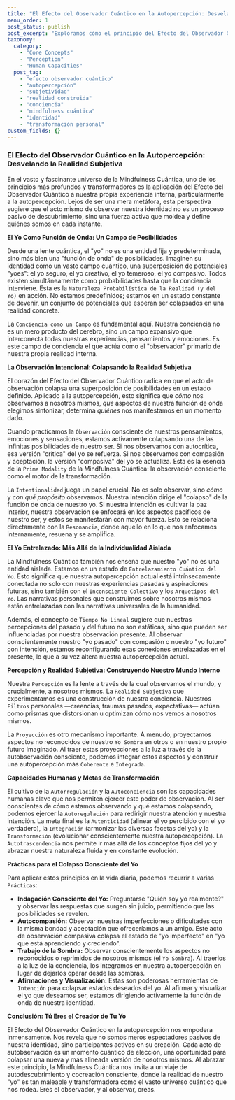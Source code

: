 ```yaml
---
title: "El Efecto del Observador Cuántico en la Autopercepción: Desvelando la Realidad Subjetiva"
menu_order: 1
post_status: publish
post_excerpt: "Exploramos cómo el principio del Efecto del Observador Cuántico se manifiesta en nuestra autopercepción, revelando cómo el acto de observar nuestra propia identidad no solo la descubre, sino que la moldea activamente. Este artículo profundiza en la naturaleza probabilística del 'yo' y el poder transformador de la conciencia intencional para construir nuestra realidad subjetiva."
taxonomy:
  category:
    - "Core Concepts"
    - "Perception"
    - "Human Capacities"
  post_tag:
    - "efecto observador cuántico"
    - "autopercepción"
    - "subjetividad"
    - "realidad construida"
    - "conciencia"
    - "mindfulness cuántica"
    - "identidad"
    - "transformación personal"
custom_fields: {}
---
```


### El Efecto del Observador Cuántico en la Autopercepción: Desvelando la Realidad Subjetiva

En el vasto y fascinante universo de la Mindfulness Cuántica, uno de los principios más profundos y transformadores es la aplicación del Efecto del Observador Cuántico a nuestra propia experiencia interna, particularmente a la autopercepción. Lejos de ser una mera metáfora, esta perspectiva sugiere que el acto mismo de observar nuestra identidad no es un proceso pasivo de descubrimiento, sino una fuerza activa que moldea y define quiénes somos en cada instante.

**El Yo Como Función de Onda: Un Campo de Posibilidades**

Desde una lente cuántica, el "yo" no es una entidad fija y predeterminada, sino más bien una "función de onda" de posibilidades. Imaginen su identidad como un vasto campo cuántico, una superposición de potenciales "yoes": el yo seguro, el yo creativo, el yo temeroso, el yo compasivo. Todos existen simultáneamente como probabilidades hasta que la conciencia interviene. Esta es la `Naturaleza Probabilística de la Realidad (y del Yo)` en acción. No estamos predefinidos; estamos en un estado constante de devenir, un conjunto de potenciales que esperan ser colapsados en una realidad concreta.

La `Conciencia como un Campo` es fundamental aquí. Nuestra conciencia no es un mero producto del cerebro, sino un campo expansivo que interconecta todas nuestras experiencias, pensamientos y emociones. Es este campo de conciencia el que actúa como el "observador" primario de nuestra propia realidad interna.

**La Observación Intencional: Colapsando la Realidad Subjetiva**

El corazón del Efecto del Observador Cuántico radica en que el acto de observación colapsa una superposición de posibilidades en un estado definido. Aplicado a la autopercepción, esto significa que *cómo* nos observamos a nosotros mismos, *qué* aspectos de nuestra función de onda elegimos sintonizar, determina *quiénes* nos manifestamos en un momento dado.

Cuando practicamos la `Observación` consciente de nuestros pensamientos, emociones y sensaciones, estamos activamente colapsando una de las infinitas posibilidades de nuestro ser. Si nos observamos con autocrítica, esa versión "crítica" del yo se refuerza. Si nos observamos con compasión y aceptación, la versión "compasiva" del yo se actualiza. Esta es la esencia de la `Prime Modality` de la Mindfulness Cuántica: la observación consciente como el motor de la transformación.

La `Intentionalidad` juega un papel crucial. No es solo observar, sino *cómo* y *con qué propósito* observamos. Nuestra intención dirige el "colapso" de la función de onda de nuestro yo. Si nuestra intención es cultivar la paz interior, nuestra observación se enfocará en los aspectos pacíficos de nuestro ser, y estos se manifestarán con mayor fuerza. Esto se relaciona directamente con la `Resonancia`, donde aquello en lo que nos enfocamos internamente, resuena y se amplifica.

**El Yo Entrelazado: Más Allá de la Individualidad Aislada**

La Mindfulness Cuántica también nos enseña que nuestro "yo" no es una entidad aislada. Estamos en un estado de `Entrelazamiento Cuántico del Yo`. Esto significa que nuestra autopercepción actual está intrínsecamente conectada no solo con nuestras experiencias pasadas y aspiraciones futuras, sino también con el `Inconsciente Colectivo` y los `Arquetipos del Yo`. Las narrativas personales que construimos sobre nosotros mismos están entrelazadas con las narrativas universales de la humanidad.

Además, el concepto de `Tiempo No Lineal` sugiere que nuestras percepciones del pasado y del futuro no son estáticas, sino que pueden ser influenciadas por nuestra observación presente. Al observar conscientemente nuestro "yo pasado" con compasión o nuestro "yo futuro" con intención, estamos reconfigurando esas conexiones entrelazadas en el presente, lo que a su vez altera nuestra autopercepción actual.

**Percepción y Realidad Subjetiva: Construyendo Nuestro Mundo Interno**

Nuestra `Percepción` es la lente a través de la cual observamos el mundo, y crucialmente, a nosotros mismos. La `Realidad Subjetiva` que experimentamos es una construcción de nuestra conciencia. Nuestros `Filtros` personales —creencias, traumas pasados, expectativas— actúan como prismas que distorsionan u optimizan cómo nos vemos a nosotros mismos.

La `Proyección` es otro mecanismo importante. A menudo, proyectamos aspectos no reconocidos de nuestro `Yo Sombra` en otros o en nuestro propio futuro imaginado. Al traer estas proyecciones a la luz a través de la autobservación consciente, podemos integrar estos aspectos y construir una autopercepción más `Coherente` e `Integrada`.

**Capacidades Humanas y Metas de Transformación**

El cultivo de la `Autorregulación` y la `Autoconciencia` son las capacidades humanas clave que nos permiten ejercer este poder de observación. Al ser conscientes de cómo estamos observando y qué estamos colapsando, podemos ejercer la `Autoregulación` para redirigir nuestra atención y nuestra intención. La meta final es la `Autenticidad` (alinear el yo percibido con el yo verdadero), la `Integración` (armonizar las diversas facetas del yo) y la `Transformación` (evolucionar conscientemente nuestra autopercepción). La `Autotrascendencia` nos permite ir más allá de los conceptos fijos del yo y abrazar nuestra naturaleza fluida y en constante evolución.

**Prácticas para el Colapso Consciente del Yo**

Para aplicar estos principios en la vida diaria, podemos recurrir a varias `Prácticas`:

*   **Indagación Consciente del Yo:** Preguntarse "Quién soy yo realmente?" y observar las respuestas que surgen sin juicio, permitiendo que las posibilidades se revelen.
*   **Autocompasión:** Observar nuestras imperfecciones o dificultades con la misma bondad y aceptación que ofreceríamos a un amigo. Este acto de observación compasiva colapsa el estado de "yo imperfecto" en "yo que está aprendiendo y creciendo".
*   **Trabajo de la Sombra:** Observar conscientemente los aspectos no reconocidos o reprimidos de nosotros mismos (el `Yo Sombra`). Al traerlos a la luz de la conciencia, los integramos en nuestra autopercepción en lugar de dejarlos operar desde las sombras.
*   **Afirmaciones y Visualización:** Estas son poderosas herramientas de `Intención` para colapsar estados deseados del yo. Al afirmar y visualizar el yo que deseamos ser, estamos dirigiendo activamente la función de onda de nuestra identidad.

**Conclusión: Tú Eres el Creador de Tu Yo**

El Efecto del Observador Cuántico en la autopercepción nos empodera inmensamente. Nos revela que no somos meros espectadores pasivos de nuestra identidad, sino participantes activos en su creación. Cada acto de autobservación es un momento cuántico de elección, una oportunidad para colapsar una nueva y más alineada versión de nosotros mismos. Al abrazar este principio, la Mindfulness Cuántica nos invita a un viaje de autodescubrimiento y cocreación consciente, donde la realidad de nuestro "yo" es tan maleable y transformadora como el vasto universo cuántico que nos rodea. Eres el observador, y al observar, creas.